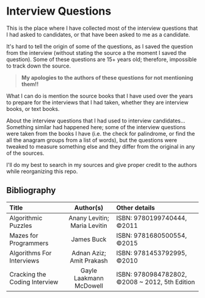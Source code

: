 # Interview Questions

This is the place where I have collected most of the interview questions
that I had asked to candidates, or that have been asked to me as a candidate.

It's hard to tell the origin of some of the questions, as I saved the question
from the interview (without stating the source a the moment I saved the question).
Some of these questions are 15+ years old; therefore, impossible to track down the source.

> **My apologies to the authors of these questions for not mentioning them!!**

What I can do is mention the source books that I have used over the years to prepare
for the interviews that I had taken, whether they are interview books, or text books.

About the interview questions that I had used to interview candidates...
Something similar had happened here; some of the interview questions were taken 
from the books I have (i.e. the check for palindrome, or find the all the anagram groups
from a list of words), but the questions were tweaked to measure something else and
they differ from the original in any of the sources.

I'll do my best to search in my sources and give proper credit to the authors while
reorganizing this repo.

## Bibliography

| Title | Author(s) | Other details |
| :-- | :-: | :- |
| Algorithmic Puzzles | Anany Levitin; Maria Levitin | ISBN: 9780199740444, ©2011|
| Mazes for Programmers | James Buck | ISBN: 9781680500554, ©2015 |
| Algorithms For Interviews | Adnan Aziz; Amit Prakash | ISBN: 9781453792995, ©2010 |
| Cracking the Coding Interview | Gayle Laakmann McDowell | ISBN: 9780984782802, ©2008 ~ 2012, 5th Edition |


